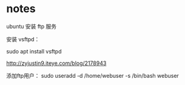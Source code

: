 # notes
ubuntu 安装 ftp 服务

安装 vsftpd：

sudo apt install vsftpd

http://zyjustin9.iteye.com/blog/2178943

添加ftp用户：
sudo useradd -d /home/webuser -s /bin/bash webuser
